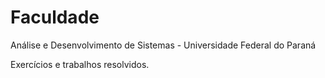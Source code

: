 # Faculdade
Análise e Desenvolvimento de Sistemas - Universidade Federal do Paraná

Exercícios e trabalhos resolvidos.  

